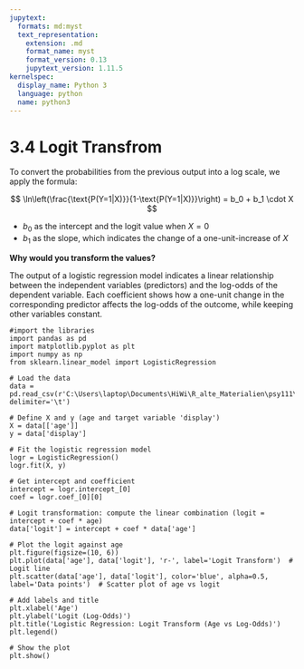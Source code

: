 ```yaml
---
jupytext:
  formats: md:myst
  text_representation:
    extension: .md
    format_name: myst
    format_version: 0.13
    jupytext_version: 1.11.5
kernelspec:
  display_name: Python 3
  language: python
  name: python3
---
```


# 3.4 Logit Transfrom
To convert the probabilities from the previous output into a log scale, we apply the formula:

$$
\ln\left(\frac{\text{P(Y=1|X)}}{1-\text{P(Y=1|X)}}\right) = b_0 + b_1 \cdot X
$$

- $b_0$ as the intercept and the logit value when $X=0$
- $b_1$ as the slope, which indicates the change of a one-unit-increase of $X$

**Why would you transform the values?**

The output of a logistic regression model indicates a linear relationship between the independent variables (predictors) and the log-odds of the dependent variable. Each coefficient shows how a one-unit change in the corresponding predictor affects the log-odds of the outcome, while keeping other variables constant.

```{code-cell}
#import the libraries
import pandas as pd
import matplotlib.pyplot as plt
import numpy as np
from sklearn.linear_model import LogisticRegression

# Load the data
data = pd.read_csv(r'C:\Users\laptop\Documents\HiWi\R_alte_Materialien\psy111\Seminar\2_3_logistic_regression\FieldDisplayRules.dat', delimiter='\t')

# Define X and y (age and target variable 'display')
X = data[['age']]
y = data['display']

# Fit the logistic regression model
logr = LogisticRegression()
logr.fit(X, y)

# Get intercept and coefficient
intercept = logr.intercept_[0]
coef = logr.coef_[0][0]

# Logit transformation: compute the linear combination (logit = intercept + coef * age)
data['logit'] = intercept + coef * data['age']

# Plot the logit against age
plt.figure(figsize=(10, 6))
plt.plot(data['age'], data['logit'], 'r-', label='Logit Transform')  # Logit line
plt.scatter(data['age'], data['logit'], color='blue', alpha=0.5, label='Data points')  # Scatter plot of age vs logit

# Add labels and title
plt.xlabel('Age')
plt.ylabel('Logit (Log-Odds)')
plt.title('Logistic Regression: Logit Transform (Age vs Log-Odds)')
plt.legend()

# Show the plot
plt.show()
```

